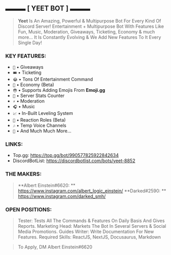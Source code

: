 ## **▬▬▬  [ YEET BOT ]  ▬▬▬**

> **Yeet** Is An Amazing, Powerful & Multipurpose Bot For Every Kind Of Discord Server! Entertainment + Multipurpose Bot With Features Like Fun, Music, Moderation, Giveaways, Ticketing, Economy & much more...
> It Is Constantly Evolving & We Add New Features To It Every Single Day!

### __**KEY FEATURES:**__

- `🎉` • Giveaways
- `🎟️` • Ticketing
- `😂` • Tons Of Entertainment Command
- `🤑` • Economy (Beta)
- `😳` • Supports Adding Emojis From **Emoji.gg**
- `🗽` • Server Stats Counter
- `⚡` • Moderation
- `🎧` • Music
- `📈` • In-Built Leveling System
- `🧻` • Reaction Roles (Beta)
- `🎶` • Temp Voice Channels
- `🌄` • And Much Much More...

### __**LINKS:**__

- Top.gg: https://top.gg/bot/990577825922842634
- DiscordBotList: https://discordbotlist.com/bots/yeet-8852

### __**THE MAKERS:**__

> **Albert Einstein#6620: ** https://www.instagram.com/albert_logic_einstein/
> **Darked#2590: ** https://www.instagram.com/darked_smh/

### __**OPEN POSITIONS:**__
> Tester: Tests All The Commands & Features On Daily Basis And Gives Reports.
> Marketing Head: Markets The Bot In Several Servers & Social Media Promotions.
> Guides Writer: Write Documentation For New Features. Required Skills: ReactJS, NextJS, Docusaurus, Markdown

> To Apply, DM Albert Einstein#6620
